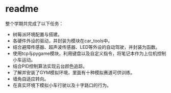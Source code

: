 # readme

整个学期共完成了以下任务：

- 树莓派环境配置与搭建。
- 各硬件外设的驱动，并封装为模块在car_tools中。
- 结合避障传感器、超声波传感器、LED等外设的自动驾驶，并封装为函数。
- 使用tcp与pygame模块，利用键盘以及自定义指令，将笔记本作为上位机控制小车运动。
- 结合PID控制算法实现云台颜色追踪。
- 了解并安装了GYM模拟环境，里面有十种模拟赛道可供训练。
- 墙角自适应转向。
- 在真实环境下模拟小车行驶以及十字路口的行为。